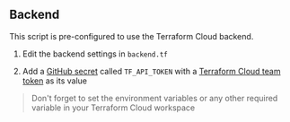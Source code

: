 ## Backend

This script is pre-configured to use the Terraform Cloud backend.

1. Edit the backend settings in `backend.tf`

2. Add a [GitHub secret](https://help.github.com/en/actions/configuring-and-managing-workflows/creating-and-storing-encrypted-secrets) called `TF_API_TOKEN` with a [Terraform Cloud team token](https://www.terraform.io/docs/cloud/users-teams-organizations/api-tokens.html#team-api-tokens) as its value

> Don't forget to set the environment variables or any other required variable in your Terraform Cloud workspace

